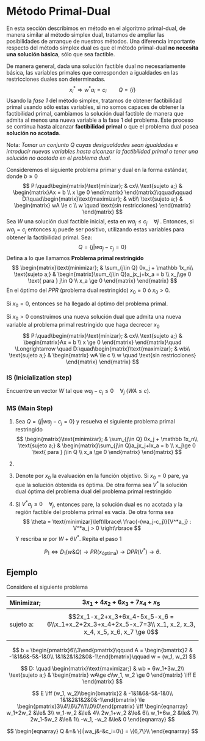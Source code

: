 # Método Primal-Dual

En esta sección describimos en método en el algoritmo primal-dual, de manera similar al método simplex dual, tratamos de ampliar las posibilidades de arranque de nuestros métodos. Una diferencia importante respecto del método simplex dual es que el método primal-dual **no necesita una solución básica**, sólo que sea factible.

De manera general, dada una solución factible dual no necesariamente básica, las variables primales que corresponden a igualdades en las restricciones duales son determinadas. 
$$
\begin{equation*}
x_i^* \Longrightarrow w^*a_i=c_i \qquad
Q = \{i\}
\end{equation*}
$$
Usando la *fase 1* del método simplex, tratamos de obtener factibilidad primal usando sólo estas variables, si no somos capaces de obtener la factibilidad primal, cambiamos la solución dual factible de manera que admita al menos una nueva variable a la fase 1 del problema. Este proceso se continua hasta alcanzar **factibilidad primal** o que el problema dual posea **solución no acotada**.

Nota: *Tomar un conjunto $Q$ cuyas desigualdades sean igualdades e introducir nuevas variables hasta alcanzar la factibilidad primal o tener una solución no acotada en el problema dual.*

Consideremos el siguiente problema primar y dual en la forma estándar, donde $b \ge 0$ 
$$
P:\quad\begin{matrix}\text{mínizar}; & cx\\ \text{sujeto a;} & \begin{matrix}Ax = b \\  x \ge 0 \end{matrix} \end{matrix}\qquad\qquad
D:\quad\begin{matrix}\text{maximizar}; & wb\\ \text{sujeto a;} & \begin{matrix} wA \le c \\  w \quad \text{sin restricciones} \end{matrix} \end{matrix}
$$
Sea $W$ una solución dual factible inicial, esta en $wa_j\le c_j \quad \forall j$ . Entonces, si $wa_j=c_j$ entonces $x_j$ puede ser positivo, utilizando estas variables para obtener la factibilidad primal. Sea:
$$
Q=\{j | wa_j-c_j=0\}
$$
Defina a lo que llamamos **Problema primal restringido**
$$
\begin{matrix}\text{mínimizar}; & \sum_{j\in Q} 0x_j + \mathbb 1x_n\\ \text{sujeto a;} & \begin{matrix}\sum_{j\in Q}a_jx_j+Ix_a = b \\ x_j\ge 0 \text{ para } j\in Q \\  x_a \ge 0 \end{matrix} \end{matrix}
$$
En el óptimo del *PPR* (problema dual restringido) $x_0=0$ ó $x_0>0$.

Si $x_0 = 0$, entonces se ha llegado al óptimo del problema primal.

Si $x_0>0$ construimos una nueva solución dual que admita una nueva variable al problema primal restringido que haga decrecer $x_0$
$$
P:\quad\begin{matrix}\text{mínizar}; & cx\\ \text{sujeto a;} & \begin{matrix}Ax = b \\  x \ge 0 \end{matrix} \end{matrix}\quad \Longrightarrow \quad
D:\quad\begin{matrix}\text{maximizar}; & wb\\ \text{sujeto a;} & \begin{matrix} wA \le c \\  w \quad \text{sin restricciones} \end{matrix} \end{matrix}
$$

### IS (Inicialization step)

Encuentre un vector $W$ tal que $wa_j-c_j\le 0 \quad \forall_j$   ($WA\le c$).

### MS (Main Step)

1. Sea $Q = \{j |wa_j -c_j =0\}$ y resuelva el siguiente problema primal restringido
   $$
   \begin{matrix}\text{mínimizar}; & \sum_{j\in Q} 0x_j + \mathbb 1x_n\\ \text{sujeto a;} & \begin{matrix}\sum_{j\in Q}a_jx_j+Ix_a = b \\ x_j\ge 0 \text{ para } j\in Q \\  x_a \ge 0 \end{matrix} \end{matrix}
   $$

2. 

1. Denote por $x_0$ la evaluación en la función objetivo. Si $x_0 = 0$ pare, ya que la solución óbtenida es óptima. De otra forma sea $V^*$ la solución dual óptima del problema dual del problema primal restringido

2. SI $V^*a_j\le0 \quad \forall_j$, entonces pare, la solución dual es no acotada y la región factible del problema primal es vacía. De otra forma sea
   $$
   \theta = \text{minimizar}\left\lbrace\ \frac{-(wa_j-c_j)}{V^*a_j} : V^*a_j > 0 \right\rbrace 
   $$
   Y rescriba $w$ por $W+\theta V^*$. Repita el paso 1

   

$$
P_1 \iff D_1(w\& Q) \rightarrow PR(x_{\text{óptima}}) \rightarrow DPR(V^*) \rightarrow \theta.
$$

## Ejemplo

Considere el siguiente problema

| Minimizar; | $3x_1+4x_2+6x_3+7x_4+x_5$                                    |
| ---------- | ------------------------------------------------------------ |
| sujeto a:  | $$2x_1-x_2+x_3+6x_4-5x_5-x_6 = 6\\x_1+x_2+2x_3+x_4+2x_5-x_7=3\\ x_1, x_2, x_3, x_4, x_5, x_6, x_7 \ge 0$$ |

$$
b = \begin{pmatrix}6\\3\end{pmatrix}\qquad
A = \begin{bmatrix}2 & -1&1&6&-5&-1&0\\ 1&1&2&1&2&0&-1\end{bmatrix}\qquad
w = (w_1, w_2)
$$

$$
D: \quad \begin{matrix}\text{maximizar;} & wb = 6w_1+3w_2\\ \text{sujeto a;} & \begin{matrix} wA\ge c\\w_1, w_2 \ge 0 \end{matrix} \iff E \end{matrix}
$$

$$
E \iff (w_1, w_2)\begin{bmatrix}2 & -1&1&6&-5&-1&0\\ 1&1&2&1&2&0&-1\end{bmatrix} \le \begin{pmatrix}3\\4\\6\\7\\1\\0\\0\end{pmatrix} \iff
\begin{eqnarray}
w_1+2w_2 &\le& 3\\
w_1-w_2 &\le& 4\\
2w_1+w_2 &\le& 6\\
w_1+6w_2 &\le& 7\\
2w_1-5w_2 &\le& 1\\
-w_1, -w_2 &\le& 0
\end{eqnarray}
$$

$$
\begin{eqnarray}
Q &=& \{i|wa_j&-&c_i=0\} = \{6,7\}\\
\end{eqnarray}
$$

